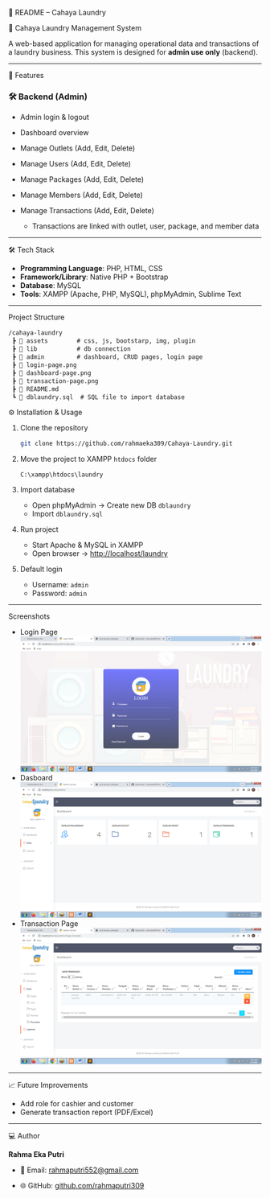 📄 README – Cahaya Laundry

📌 Cahaya Laundry Management System

A web-based application for managing operational data and transactions of a laundry business. This system is designed for **admin use only** (backend).

---

🚀 Features

### 🛠️ Backend (Admin)

* Admin login & logout
* Dashboard overview
* Manage Outlets (Add, Edit, Delete)
* Manage Users (Add, Edit, Delete)
* Manage Packages (Add, Edit, Delete)
* Manage Members (Add, Edit, Delete)
* Manage Transactions (Add, Edit, Delete)

  * Transactions are linked with outlet, user, package, and member data

---

🛠 Tech Stack

* **Programming Language**: PHP, HTML, CSS
* **Framework/Library**: Native PHP + Bootstrap
* **Database**: MySQL
* **Tools**: XAMPP (Apache, PHP, MySQL), phpMyAdmin, Sublime Text

---

 Project Structure

```plaintext
/cahaya-laundry
 ┣ 📂 assets        # css, js, bootstarp, img, plugin
 ┣ 📂 lib           # db connection
 ┣ 📂 admin         # dashboard, CRUD pages, login page
 ┣ 📜 login-page.png
 ┣ 📜 dashboard-page.png 
 ┣ 📜 transaction-page.png      
 ┣ 📜 README.md
 ┗ 📜 dblaundry.sql  # SQL file to import database
```

⚙ Installation & Usage

1. Clone the repository

   ```bash
   git clone https://github.com/rahmaeka309/Cahaya-Laundry.git
   ```
2. Move the project to XAMPP `htdocs` folder

   ```
   C:\xampp\htdocs\laundry
   ```
3. Import database

   * Open phpMyAdmin → Create new DB `dblaundry`
   * Import `dblaundry.sql`
4. Run project

   * Start Apache & MySQL in XAMPP
   * Open browser → [http://localhost/laundry](http://localhost/laundry)
5. Default login

   * Username: `admin`
   * Password: `admin`

---

 Screenshots

* Login Page
![Login](login-page.png)
* Dasboard
![Dashboard](dashboard-page.png)
* Transaction Page
![Transaction](transaction-page.png)

---

📈 Future Improvements

* Add role for cashier and customer
* Generate transaction report (PDF/Excel)

---

💻 Author

**Rahma Eka Putri**

* 📧 Email: [rahmaputri552@gmail.com](mailto:rahmaputri552@gmail.com)

* 🌐 GitHub: [github.com/rahmaputri309](https://github.com/rahma309)
